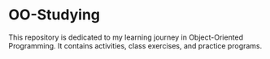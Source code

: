 # OO-Studying
This repository is dedicated to my learning journey in Object-Oriented Programming. It contains activities, class exercises, and practice programs.
